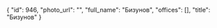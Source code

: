 {
    "id": 946,
    "photo_url": "",
    "full_name": "Бизунов",
    "offices": [],
    "title": "Бизунов"
}